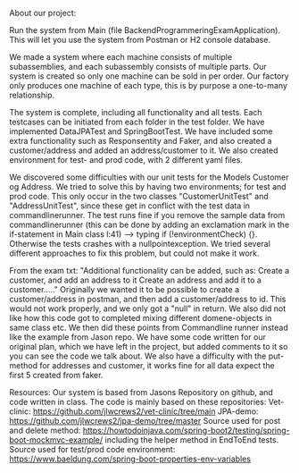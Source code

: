 About our project:

Run the system from Main (file BackendProgrammeringExamApplication).
This will let you use the system from Postman or H2 console database.

We made a system where each machine consists of multiple subassemblies, and each
subassembly consists of multiple parts. Our system is created so only one machine can be sold in per order.
Our factory only produces one machine of each type, this is by purpose a one-to-many relationship.

The system is complete, including all functionality and all tests.
Each testcases can be initiated from each folder in the test folder.
We have implemented DataJPATest and SpringBootTest.
We have included some extra functionality such as Responsentity and Faker,
and also created a customer/address and added an address/customer to it. 
We also created environment for test- and prod code, with 2 different yaml files.

We discovered some difficulties with our unit tests for the Models Customer og Address.
We tried to solve this by having two environments; for test and prod code.
This only occur in the two classes "CustomerUnitTest" and "AddressUnitTest", since these get in conflict with the test
data in commandlinerunner. The test runs fine if you remove the sample data from commandlinerunner (this can be done
by adding an exclamation mark in the if-statement in Main class l:41) --> typing  if (!environmentCheck) {}.
Otherwise the tests crashes with a nullpointexception. We tried several different approaches to fix this problem, but could not make
it work.

From the exam txt:
"Additional functionality can be added, such as: Create a customer, and add an address to it Create an address and add it to a customer....."
Originally we wanted it to be possible to create a customer/address in postman, and then add a customer/address to id.
This would not work properly, and we only got a "null" in return. We also did not like how this code got to completed
mixing different domene-objects in same class etc.
We then did these points from Commandline runner instead like the example from Jason repo.
We have some code written for our original plan, which we have left in the project,
but added comments to it so you can see the code we talk about.
We also have a difficulty with the put-method for addresses and customer, it works fine for all data expect
the first 5 created from faker.

Resources:
Our system is based from Jasons Repository on github, and code written in class.
The code is mainly based on these repositories:
Vet-clinic: https://github.com/jlwcrews2/vet-clinic/tree/main
JPA-demo: https://github.com/jlwcrews2/jpa-demo/tree/master
Source used for post and delete method: https://howtodoinjava.com/spring-boot2/testing/spring-boot-mockmvc-example/
including the helper method in EndToEnd tests.
Source used for test/prod code environment: https://www.baeldung.com/spring-boot-properties-env-variables


